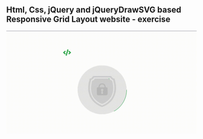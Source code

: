 Html, Css, jQuery and jQueryDrawSVG based Responsive Grid Layout website - exercise
---

![DrawSVGAnimation](https://github.com/r4nd3l/DrawSVGAnimation/blob/master/img/sample.gif)

